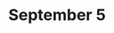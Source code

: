 ---
title: "September 5"
year: 2024
rating: 2.5
stars: "★★½"
liked: false
rewatched: false
permalink: "september-5"
watched_on: 2025-02-27
---